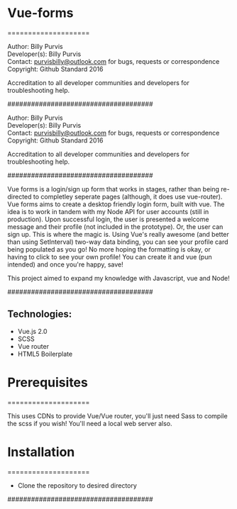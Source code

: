 # Vue-forms
====================

Author: Billy Purvis <br>
Developer(s): Billy Purvis <br>
Contact: purvisbilly@outlook.com for bugs, requests or correspondence <br>
Copyright: Github Standard 2016 <br>

Accreditation to all developer communities and developers for troubleshooting help. <br>

#####################################

Author: Billy Purvis <br>
Developer(s): Billy Purvis <br>
Contact: purvisbilly@outlook.com for bugs, requests or correspondence <br>
Copyright: Github Standard 2016 <br>

Accreditation to all developer communities and developers for troubleshooting help. <br>

#####################################
 
Vue forms is a login/sign up form that works in stages, rather than being re-directed to completley seperate pages (although, it does use vue-router). Vue forms aims to create a desktop friendly 
login form, built with vue. The idea is to work in tandem with my Node API for user accounts (still in production). Upon successful login, the user is presented a welcome message and their profile 
(not included in the prototype). Or, the user can sign up. This is where the magic is. Using Vue's really awesome (and better than using SetInterval) two-way data binding, you can see
your profile card being populated as you go! No more hoping the formatting is okay, or having to click to see your own profile! You can create it and vue (pun intended) and once you're happy, save!

This project aimed to expand my knowledge with Javascript, vue and Node!

#####################################

Technologies: 
--------------

- Vue.js 2.0
- SCSS
- Vue router
- HTML5 Boilerplate

# Prerequisites
====================

This uses CDNs to provide Vue/Vue router, you'll just need Sass to compile the scss if you wish! You'll need a local web server also.  

# Installation
====================

- Clone the repository to desired directory

#####################################
